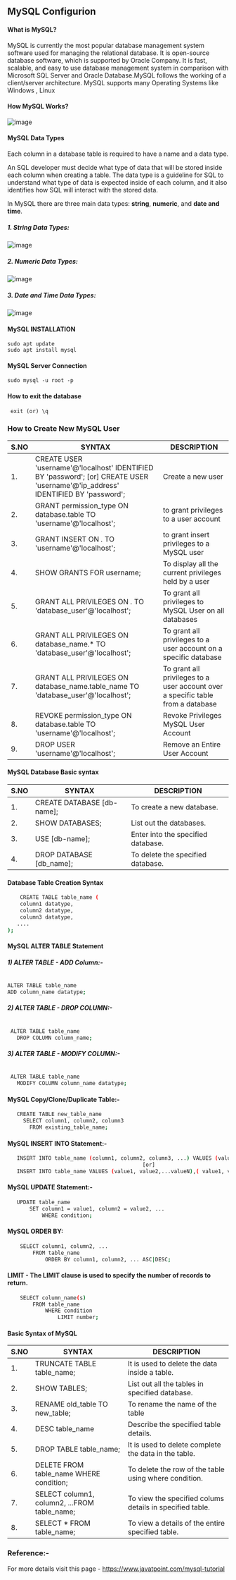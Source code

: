 ## MySQL Configurion

#### What is MySQL?

MySQL is currently the most popular database management system software used for managing the relational database. It is open-source database software, which is supported by Oracle Company. It is fast, scalable, and easy to use database management system in comparison with Microsoft SQL Server and Oracle Database.MySQL follows the working of a client/server architecture.
MySQL supports many Operating Systems like Windows
, Linux
#### How MySQL Works?

![image](https://user-images.githubusercontent.com/91359308/163947248-11d3d500-84d1-475a-9a53-d98fde11fd77.png)

#### MySQL Data Types
  Each column in a database table is required to have a name and a data type.

  An SQL developer must decide what type of data that will be stored inside each column when creating a table. The data type is a guideline for SQL to       understand what type of data is expected inside of each column, and it also identifies how SQL will interact with the stored data.

  In MySQL there are three main data types: **string**, **numeric**, and **date and time**.
  
 ##### 1. String Data Types:
  
  ![image](https://user-images.githubusercontent.com/91359308/163949310-74e71d76-61c6-4f54-9cac-2c10a1857f6e.png)

  ##### 2. Numeric Data Types:
  
  ![image](https://user-images.githubusercontent.com/91359308/163949560-ecd81d03-c5f2-477e-9e28-20dbb2c44f15.png)
  
  ##### 3. Date and Time Data Types:
  
  ![image](https://user-images.githubusercontent.com/91359308/163949699-a87cfcad-dfd0-4f45-9176-8a7d0f9a0e07.png)
  
  #### MySQL INSTALLATION
  
    sudo apt update
    sudo apt install mysql
  
  #### MySQL Server Connection
  
    sudo mysql -u root -p
   
  #### How to exit the database
  
     exit (or) \q
    
    
### How to Create New MySQL User

|S.NO|SYNTAX|DESCRIPTION|
|---|----|-----|
|1.|CREATE USER 'username'@'localhost' IDENTIFIED BY 'password'; [or] CREATE USER 'username'@'ip_address' IDENTIFIED BY 'password';| Create a new user|
|2.|GRANT permission_type ON database.table TO 'username'@'localhost';| to grant privileges to a user account |
|3.|GRANT INSERT ON *.* TO 'username'@'localhost';|to grant insert privileges to a MySQL user|
|4.|SHOW GRANTS FOR username;|To display all the current privileges held by a user|
|5.|GRANT ALL PRIVILEGES ON *.* TO 'database_user'@'localhost';|To grant all privileges to MySQL User on all databases|
|6.|GRANT ALL PRIVILEGES ON database_name.* TO 'database_user'@'localhost';|To grant all privileges to a user account on a specific database|
|7.|GRANT ALL PRIVILEGES ON database_name.table_name TO 'database_user'@'localhost';|To grant all privileges to a user account over a specific table from a database |
|8.|REVOKE permission_type ON database.table TO 'username'@'localhost';|Revoke Privileges MySQL User Account|
|9.|DROP USER 'username'@'localhost';|Remove an Entire User Account|

#### MySQL Database Basic syntax

|S.NO|SYNTAX|DESCRIPTION|
|---|----|-----|
|1.|CREATE DATABASE [db-name];  |To create a new database.|
|2.|SHOW DATABASES;|List out the databases.|
|3.|USE [db-name];|Enter into the specified database.|
|4.|DROP DATABASE [db_name];|To delete the specified database.|

#### Database Table Creation Syntax
```bash
    CREATE TABLE table_name (
    column1 datatype,
    column2 datatype,
    column3 datatype,
   ....
);
```
#### MySQL ALTER TABLE Statement

##### 1) ALTER TABLE - ADD Column:-
 ```bash

ALTER TABLE table_name
ADD column_name datatype; 
```
##### 2) ALTER TABLE - DROP COLUMN:-
 ```bash

  ALTER TABLE table_name
    DROP COLUMN column_name;  
```
##### 3) ALTER TABLE - MODIFY COLUMN:-
 ```bash

  ALTER TABLE table_name
    MODIFY COLUMN column_name datatype;   
```
#### MySQL Copy/Clone/Duplicate Table:-
 ```bash
    CREATE TABLE new_table_name  
      SELECT column1, column2, column3   
        FROM existing_table_name;    
```

####  MySQL INSERT INTO Statement:-
 ```bash
    INSERT INTO table_name (column1, column2, column3, ...) VALUES (value1, value2, value3, ...); 
                                            [or]
    INSERT INTO table_name VALUES (value1, value2,...valueN),( value1, value2,...valueN ),...........,( value1, value2,...valueN );                                      
```

####  MySQL UPDATE Statement:-
 ```bash
    UPDATE table_name  
        SET column1 = value1, column2 = value2, ...
            WHERE condition;                                               
```

#### MySQL ORDER BY:
```bash
    SELECT column1, column2, ...
        FROM table_name
            ORDER BY column1, column2, ... ASC|DESC; 
```

#### LIMIT - The LIMIT clause is used to specify the number of records to return.
```bash
    SELECT column_name(s)
        FROM table_name
            WHERE condition
                LIMIT number; 
```
#### Basic Syntax of MySQL 

|S.NO|SYNTAX|DESCRIPTION|
|---|----|-----|
|1.|TRUNCATE TABLE table_name;|It is used to delete the data inside a table.|
|2.|SHOW TABLES; | List out all the tables in specified database.|
|3.|RENAME old_table TO new_table;| To rename the name of the table|
|4.|DESC table_name|Describe the specified table details.|
|5.|DROP TABLE  table_name;|It is used to delete complete the data in the table.|
|6.|DELETE FROM table_name WHERE condition; |To delete the row of the table using where condition.|
|7.|SELECT column1, column2, ...FROM table_name; |To view the specified colums details in specified table.|
|8.|SELECT * FROM table_name; |To view a details of the entire specified table.|

### Reference:-

For more details visit this page - https://www.javatpoint.com/mysql-tutorial
